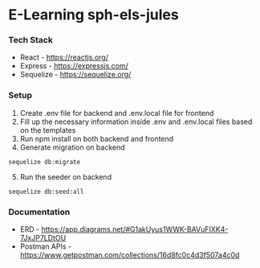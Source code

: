 # E-Learning sph-els-jules

### Tech Stack
* React - https://reactjs.org/
* Express - https://expressjs.com/
* Sequelize - https://sequelize.org/

### Setup
1. Create .env file for backend and .env.local file for frontend
2. Fill up the necessary information inside .env and .env.local files based on the templates
3. Run npm install on both backend and frontend
4. Generate migration on backend
```
sequelize db:migrate
```
5. Run the seeder on backend
```
sequelize db:seed:all
```

### Documentation
* ERD - https://app.diagrams.net/#G1akUyus1WWK-BAVuFIXK4-7JxJP7LDtOU
* Postman APIs - https://www.getpostman.com/collections/16d8fc0c4d3f507a4c0d
